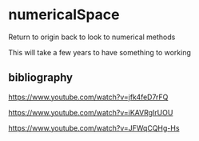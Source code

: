 # numericalSpace
Return to origin back to look to numerical methods 

This will take a few years to have something to working 

## bibliography 

https://www.youtube.com/watch?v=jfk4feD7rFQ

https://www.youtube.com/watch?v=iKAVRgIrUOU

https://www.youtube.com/watch?v=JFWqCQHg-Hs
